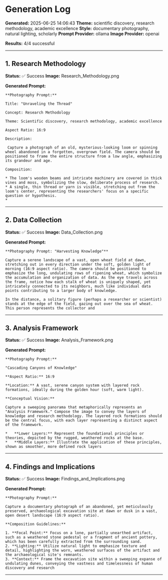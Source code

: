 # Generation Log

**Generated:** 2025-06-25 14:06:43
**Theme:** scientific discovery, research methodology, academic excellence
**Style:** documentary photography, natural lighting, scholarly
**Prompt Provider:** ollama
**Image Provider:** openai

**Results:** 4/4 successful

---

## 1. Research Methodology

**Status:** ✅ Success
**Image:** Research_Methodology.png

**Generated Prompt:**
```
**Photography Prompt:**

Title: "Unraveling the Thread"

Concept: Research Methodology

Theme: Scientific discovery, research methodology, academic excellence

Aspect Ratio: 16:9

Description:

 Capture a photograph of an old, mysterious-looking loom or spinning wheel abandoned in a forgotten, overgrown field. The camera should be positioned to frame the entire structure from a low angle, emphasizing its grandeur and age.

Composition:

* The loom's wooden beams and intricate machinery are covered in thick vines and moss, symbolizing the slow, deliberate process of research.
* A single, thin thread or yarn is visible, stretching out from the loom's center, representing the researchers' focus on a specific question or hypothesis.
*
```

---

## 2. Data Collection

**Status:** ✅ Success
**Image:** Data_Collection.png

**Generated Prompt:**
```
**Photography Prompt: "Harvesting Knowledge"**

Capture a serene landscape of a vast, open wheat field at dawn, stretching out in every direction under the soft, golden light of morning (16:9 aspect ratio). The camera should be positioned to emphasize the long, undulating rows of ripening wheat, which symbolize the accumulation and organization of data. As the eye travels across the frame, notice how each stalk of wheat is uniquely shaped, yet intricately connected to its neighbors, much like individual data points contributing to a larger body of knowledge.

In the distance, a solitary figure (perhaps a researcher or scientist) stands at the edge of the field, gazing out over the sea of wheat. This person represents the collector and
```

---

## 3. Analysis Framework

**Status:** ✅ Success
**Image:** Analysis_Framework.png

**Generated Prompt:**
```
**Photography Prompt:**

"Cascading Canyons of Knowledge"

**Aspect Ratio:** 16:9

**Location:** A vast, serene canyon system with layered rock formations, ideally during the golden hour (soft, warm light).

**Conceptual Vision:**

Capture a sweeping panorama that metaphorically represents an "Analysis Framework." Compose the image to convey the layers of knowledge and research methodology. The layered rock formations should be the central focus, with each layer representing a distinct aspect of the framework.

*   **Lower Layers:** Represent the foundational principles or theories, depicted by the rugged, weathered rocks at the base.
*   **Middle Layers:** Illustrate the application of these principles, shown as smoother, more defined rock layers
```

---

## 4. Findings and Implications

**Status:** ✅ Success
**Image:** Findings_and_Implications.png

**Generated Prompt:**
```
**Photography Prompt:**

Capture a documentary photograph of an abandoned, yet meticulously preserved, archaeological excavation site at dawn or dusk in a vast, open desert landscape (16:9 aspect ratio).

**Composition Guidelines:**

1. **Focal Point:** Focus on a lone, partially unearthed artifact, such as a weathered stone pedestal or a fragment of ancient pottery, which has been carefully extracted from the surrounding sand.
2. **Lighting:** Utilize natural light to emphasize texture and detail, highlighting the worn, weathered surfaces of the artifact and the archaeological site's remnants.
3. **Context:** Frame the excavation site within a sweeping expanse of undulating dunes, conveying the vastness and timelessness of human discovery and research
```

---

